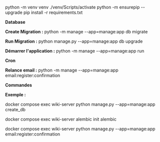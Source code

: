 python -m venv venv
./venv/Scripts/activate
python -m ensurepip --upgrade
pip install -r requirements.txt


**Database** 

**Create Migration :** python -m manage --app=manage:app db migrate

**Run Migration :** python manage.py --app=manage:app db upgrade

**Démarrer l'application :** python -m manage --app=manage:app run


**Cron**

**Relance email :** python -m manage --app=manage:app email:register:confirmation


**Commandes**

**Exemple :** 

docker compose exec wiki-server python manage.py --app=manage:app create_db

docker compose exec wiki-server alembic init alembic

docker compose exec wiki-server python manage.py --app=manage:app email:register:confirmation